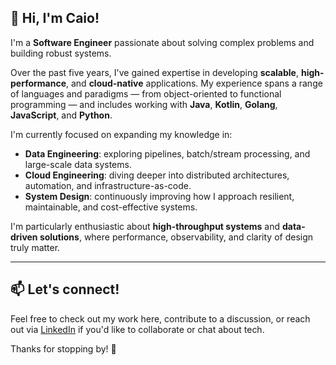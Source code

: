 ## 👋 Hi, I'm Caio!

I'm a **Software Engineer** passionate about solving complex problems and building robust systems.

Over the past five years, I've gained expertise in developing **scalable**, **high-performance**, and **cloud-native** applications. My experience spans a range of languages and paradigms — from object-oriented to functional programming — and includes working with **Java**, **Kotlin**, **Golang**, **JavaScript**, and **Python**.

I'm currently focused on expanding my knowledge in:

- **Data Engineering**: exploring pipelines, batch/stream processing, and large-scale data systems.  
- **Cloud Engineering**: diving deeper into distributed architectures, automation, and infrastructure-as-code.  
- **System Design**: continuously improving how I approach resilient, maintainable, and cost-effective systems.

I'm particularly enthusiastic about **high-throughput systems** and **data-driven solutions**, where performance, observability, and clarity of design truly matter.

---

## 📫 Let's connect!

Feel free to check out my work here, contribute to a discussion, or reach out via [LinkedIn](https://www.linkedin.com/in/knands42/) if you'd like to collaborate or chat about tech.

Thanks for stopping by! 🚀
